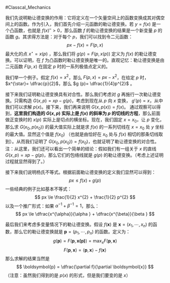#Classcal_Mechanics 

我们先说明勒让德变换的作用：它将定义在一个矢量空间上的函数变换成其对偶空间上的函数。作为引入，我们首先介绍一元函数的勒让德变换。若 $y = f(x)$ 是一个凸函数，也就是 $f(x)''>0$，那么函数 $f$ 的勒让德变换的结果是一个新变量 $p$ 的函数 $g$。其求得方法是：对于每个 $p$，我们可以找到令二元函数：
$$
px - f(x) = F(p,x)
$$
最大化的点 $x^\star = x(p)$ ，那么我们将 $g (p) = F(p,x(p))$ 定义为 $f(x)$ 的勒让德变换。可以证明，在 $f$ 为凸函数时勒让德变换是唯一的。直观记忆：勒让德变换是由二元函数 $F(p,x)$ 在固定 $p$ 时的一系列极值点定义的。

我们举一个例子。假定 $f (x) = x^{2}$，那么 $F (p, x) = px - x^{2}$，在给定 $p$ 时，$x^{\star}= \dfrac{p}{2}$，那么 $g (p)= \dfrac{1}{4}p^{2}$ 。

接下来我们证明勒让德变换具有对合性。那么我们考虑对 $g$ 再施行一次勒让德变换。只需构造 $G (x, p) = xp - g(p)$，考虑到现在从 $p$ 向 $x$ 变换， $g' (p) = x$，从中我们可以求解 $p(x)$。接下来，我们再来说明 $G (x, p (x)) = f(x)$。
通过观察可以得到，**这里我们构造的 $G(x,p)$ 实际上是 $f(x)$ 的斜率为 $p$ 的切线的方程**，那么前面做正变换时的 $x(p)$ 实际上是切点的横坐标。现在，我们固定 $x = x_{0}$，让 $p$ 变化，那么求 $G(x_{0},p(x_{0}))$ 的最大值实际上就是求 $f(x)$ 的一系列切线在 $x = x_{0}$ 处 $y$ 坐标的最大值。显然这个值是 $f(x_{0})$ （也就是由恰好在 $x_{0}$ 处与 $f(x)$ 相切的那条切线取到）。从而我们证明了 $G (x_{0}, p (x_{0})) = f(x_{0})$，也就证明了勒让德变换的对合性。
注：从这里，我们还可以看出一个简单的结论：假如我们有一组关于 $x$ 的直线 $G (x, p) = xp - g(p)$，那么它们的包络线就是 $g(p)$ 的勒让德变换。（考虑上述证明过程就显然得到了。）

接下来我们说明杨氏不等式。根据前面勒让德变换的定义我们显然可以得到：
$$
px \le f(x) + g(p)
$$
一些经典的例子比如基本不等式：
$$
px \le  \frac{1}{2} x^{2} + \frac{1}{2} p^{2}
$$
以及一个推广形式：如果 $\alpha^{-1} + \beta^{-1} =1$，那么：
$$
px \le \dfrac{x^{\alpha}}{\alpha  } + \dfrac{x^{\beta}}{\beta }
$$

最后我们来考虑多变量情况下的勒让德变换。假设 $f(\boldsymbol{x})$ 是 $\boldsymbol{x} =(x_{1},\cdots ,x_{n})$ 的函数，那么它的勒让德变换就是 $\boldsymbol{p} = (p_{1},\cdots ,p_{n})$ 的函数。定义为：
$$
g(\boldsymbol{p}) = F(\boldsymbol{p},\boldsymbol{x(p)}) = \max_{x} F(\boldsymbol{p},\boldsymbol{x})
$$
$$F(\boldsymbol{p},\boldsymbol{x}) = \langle \boldsymbol{p},\boldsymbol{ x}\rangle - f(\boldsymbol{x}) 
$$
那么求解的结果当然是 
$$
\boldsymbol{p} = \dfrac{\partial f}{\partial \boldsymbol{x}}
$$
（注意：虽然我们得到的是 $p(x)$ 的形式，但是我们要变的是 $x$）









